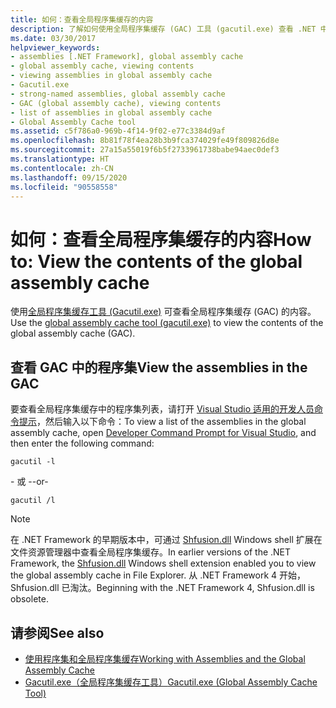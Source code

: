 ```yaml
---
title: 如何：查看全局程序集缓存的内容
description: 了解如何使用全局程序集缓存 (GAC) 工具 (gacutil.exe) 查看 .NET 中的全局程序集缓存的内容。
ms.date: 03/30/2017
helpviewer_keywords:
- assemblies [.NET Framework], global assembly cache
- global assembly cache, viewing contents
- viewing assemblies in global assembly cache
- Gacutil.exe
- strong-named assemblies, global assembly cache
- GAC (global assembly cache), viewing contents
- list of assemblies in global assembly cache
- Global Assembly Cache tool
ms.assetid: c5f786a0-969b-4f14-9f02-e77c3384d9af
ms.openlocfilehash: 8b81f78f4ea28b3b9fca374029fe49f809826d8e
ms.sourcegitcommit: 27a15a55019f6b5f2733961738babe94aec0def3
ms.translationtype: HT
ms.contentlocale: zh-CN
ms.lasthandoff: 09/15/2020
ms.locfileid: "90558558"
---
```

# <a name="how-to-view-the-contents-of-the-global-assembly-cache"></a><span data-ttu-id="21a2f-103">如何：查看全局程序集缓存的内容</span><span class="sxs-lookup"><span data-stu-id="21a2f-103">How to: View the contents of the global assembly cache</span></span>

<span data-ttu-id="21a2f-104">使用[全局程序集缓存工具 (Gacutil.exe)](../tools/gacutil-exe-gac-tool.md) 可查看全局程序集缓存 (GAC) 的内容。</span><span class="sxs-lookup"><span data-stu-id="21a2f-104">Use the [global assembly cache tool (gacutil.exe)](../tools/gacutil-exe-gac-tool.md) to view the contents of the global assembly cache (GAC).</span></span>

## <a name="view-the-assemblies-in-the-gac"></a><span data-ttu-id="21a2f-105">查看 GAC 中的程序集</span><span class="sxs-lookup"><span data-stu-id="21a2f-105">View the assemblies in the GAC</span></span>

<span data-ttu-id="21a2f-106">要查看全局程序集缓存中的程序集列表，请打开 [Visual Studio 适用的开发人员命令提示](../tools/developer-command-prompt-for-vs.md)，然后输入以下命令：</span><span class="sxs-lookup"><span data-stu-id="21a2f-106">To view a list of the assemblies in the global assembly cache, open [Developer Command Prompt for Visual Studio](../tools/developer-command-prompt-for-vs.md), and then enter the following command:</span></span>

```shell
gacutil -l
```

<span data-ttu-id="21a2f-107">\- 或 -</span><span class="sxs-lookup"><span data-stu-id="21a2f-107">-or-</span></span>

```shell
gacutil /l
```

> [!NOTE]
> <span data-ttu-id="21a2f-108">在 .NET Framework 的早期版本中，可通过 [Shfusion.dll](/previous-versions/dotnet/netframework-4.0/34149zk3(v=vs.100)) Windows shell 扩展在文件资源管理器中查看全局程序集缓存。</span><span class="sxs-lookup"><span data-stu-id="21a2f-108">In earlier versions of the .NET Framework, the [Shfusion.dll](/previous-versions/dotnet/netframework-4.0/34149zk3(v=vs.100)) Windows shell extension enabled you to view the global assembly cache in File Explorer.</span></span> <span data-ttu-id="21a2f-109">从 .NET Framework 4 开始，Shfusion.dll 已淘汰。</span><span class="sxs-lookup"><span data-stu-id="21a2f-109">Beginning with the .NET Framework 4, Shfusion.dll is obsolete.</span></span>

## <a name="see-also"></a><span data-ttu-id="21a2f-110">请参阅</span><span class="sxs-lookup"><span data-stu-id="21a2f-110">See also</span></span>

- [<span data-ttu-id="21a2f-111">使用程序集和全局程序集缓存</span><span class="sxs-lookup"><span data-stu-id="21a2f-111">Working with Assemblies and the Global Assembly Cache</span></span>](working-with-assemblies-and-the-gac.md)
- [<span data-ttu-id="21a2f-112">Gacutil.exe（全局程序集缓存工具）</span><span class="sxs-lookup"><span data-stu-id="21a2f-112">Gacutil.exe (Global Assembly Cache Tool)</span></span>](../tools/gacutil-exe-gac-tool.md)
